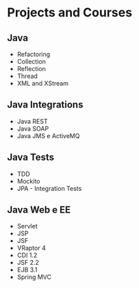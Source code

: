 # Projects and Courses


## Java
* Refactoring
* Collection
* Reflection
* Thread
* XML and XStream

## Java Integrations
* Java REST
* Java SOAP
* Java JMS e ActiveMQ

## Java Tests
* TDD
* Mockito
* JPA - Integration Tests

## Java Web e EE
* Servlet
* JSP
* JSF
* VRaptor 4
* CDI 1.2
* JSF 2.2
* EJB 3.1
* Spring MVC
